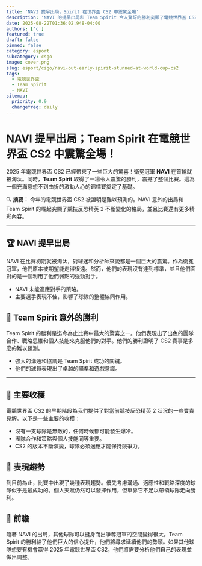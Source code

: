 ```yaml
---
title: 'NAVI 提早出局，Spirit 在世界盃 CS2 中震驚全場'
description: 'NAVI 的提早出局和 Team Spirit 令人驚訝的勝利突顯了電競世界盃 CS2。'
date: 2025-08-22T01:36:02.948-04:00
authors: ['c']
featured: true
draft: false
pinned: false
category: esport
subcategory: csgo
image: cover.png
slug: esport/csgo/navi-out-early-spirit-stunned-at-world-cup-cs2
tags:
  - 電競世界盃
  - Team Spirit
  - NAVI
sitemap:
  priority: 0.9
  changefreq: daily
---
```


# **NAVI** 提早出局；**Team Spirit** 在電競世界盃 CS2 中震驚全場！

2025 年電競世界盃 CS2 已經帶來了一些巨大的驚喜！衛冕冠軍 **NAVI** 在首輪就被淘汰。同時，**Team Spirit** 取得了一場令人震驚的勝利，震撼了整個比賽。這為一個充滿意想不到曲折的激動人心的錦標賽奠定了基礎。

🔍 **摘要：** 今年的電競世界盃 CS2 被證明是難以預測的。NAVI 意外的出局和 Team Spirit 的崛起突顯了競技反恐精英 2 不斷變化的格局，並且比賽還有更多精彩內容。

---

## 🏆 NAVI 提早出局
NAVI 在比賽初期就被淘汰，對球迷和分析師來說都是一個巨大的震驚。作為衛冕冠軍，他們原本被期望能走得很遠。然而，他們的表現沒有達到標準，並且他們面對的是一個利用了他們弱點的強勁對手。
- NAVI 未能適應對手的策略。
- 主要選手表現不佳，影響了球隊的整體協同作用。

## 🚀 Team Spirit 意外的勝利

Team Spirit 的勝利是迄今為止比賽中最大的驚喜之一。他們表現出了出色的團隊合作、戰略思維和個人技能來克服他們的對手。他們的勝利證明了 CS2 賽事是多麼的難以預測。
- 強大的溝通和協調是 Team Spirit 成功的關鍵。
- 他們的球員表現出了卓越的瞄準和遊戲意識。

---

## 🤔 主要收穫
電競世界盃 CS2 的早期階段為我們提供了對當前競技反恐精英 2 狀況的一些寶貴見解。以下是一些主要的收穫：
- 沒有一支球隊是無敵的，任何時候都可能發生爆冷。
- 團隊合作和策略與個人技能同等重要。
- CS2 的版本不斷演變，球隊必須適應才能保持競爭力。

## 🌟 表現趨勢
到目前為止，比賽中出現了幾種表現趨勢。優先考慮溝通、適應性和戰略深度的球隊似乎是最成功的。個人天賦仍然可以發揮作用，但單靠它不足以帶領球隊走向勝利。

## 🔮 前瞻
隨著 NAVI 的出局，其他球隊可以挺身而出爭奪冠軍的空間變得很大。Team Spirit 的勝利給了他們巨大的信心提升，他們將尋求延續他們的勢頭。如果其他球隊想要有機會贏得 2025 年電競世界盃 CS2，他們將需要分析他們自己的表現並做出調整。